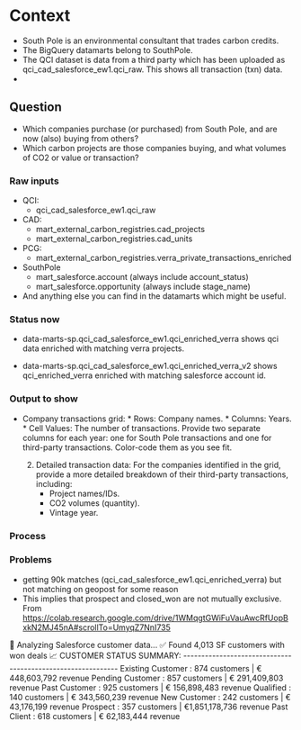 # Context
- South Pole is an environmental consultant that trades carbon credits. 
- The BigQuery datamarts belong to SouthPole.
- The QCI dataset is data from a third party which has been uploaded as qci_cad_salesforce_ew1.qci_raw. This shows all transaction (txn) data. 
- 

## **Question**
- Which companies purchase (or purchased) from South Pole, and are now (also) buying from others? 
- Which carbon projects are those companies buying, and what volumes of CO2 or value or transaction? 

### Raw inputs
- QCI:
	- qci_cad_salesforce_ew1.qci_raw
- CAD:
	- mart_external_carbon_registries.cad_projects
	- mart_external_carbon_registries.cad_units
- PCG:
	- mart_external_carbon_registries.verra_private_transactions_enriched
- SouthPole
	- mart_salesforce.account (always include account_status)
	- mart_salesforce.opportunity (always include stage_name)
- And anything else you can find in the datamarts which might be useful. 

### Status now
- data-marts-sp.qci_cad_salesforce_ew1.qci_enriched_verra shows qci data enriched with matching verra projects.
* data-marts-sp.qci_cad_salesforce_ew1.qci_enriched_verra_v2 shows qci_enriched_verra enriched with matching salesforce account id. 

### Output to show
-  Company transactions grid: 
       * Rows: Company names.
       * Columns: Years.
       * Cell Values: The number of transactions. Provide two separate columns for each year: one for South Pole transactions and one for third-party transactions. Color-code them as you see fit.

   2. Detailed transaction data: For the companies identified in the grid, provide a more detailed breakdown of their third-party transactions, including:
       * Project names/IDs.
       * CO2 volumes (quantity).
       * Vintage year.



### Process



### Problems
- getting 90k matches (qci_cad_salesforce_ew1.qci_enriched_verra) but not matching on geopost for some reason
- This implies that prospect and closed_won are not mutually exclusive. From https://colab.research.google.com/drive/1WMqgtGWiFuVauAwcRfUopBxkN2MJ45nA#scrollTo=UmyqZ7NnI735 

💼 Analyzing Salesforce customer data... ✅ Found 4,013 SF customers with won deals 📈 CUSTOMER STATUS SUMMARY: ------------------------------------------------------------ Existing Customer : 874 customers | € 448,603,792 revenue Pending Customer : 857 customers | € 291,409,803 revenue Past Customer : 925 customers | € 156,898,483 revenue Qualified : 140 customers | € 343,560,239 revenue New Customer : 242 customers | € 43,176,199 revenue Prospect : 357 customers | €1,851,178,736 revenue Past Client : 618 customers | € 62,183,444 revenue